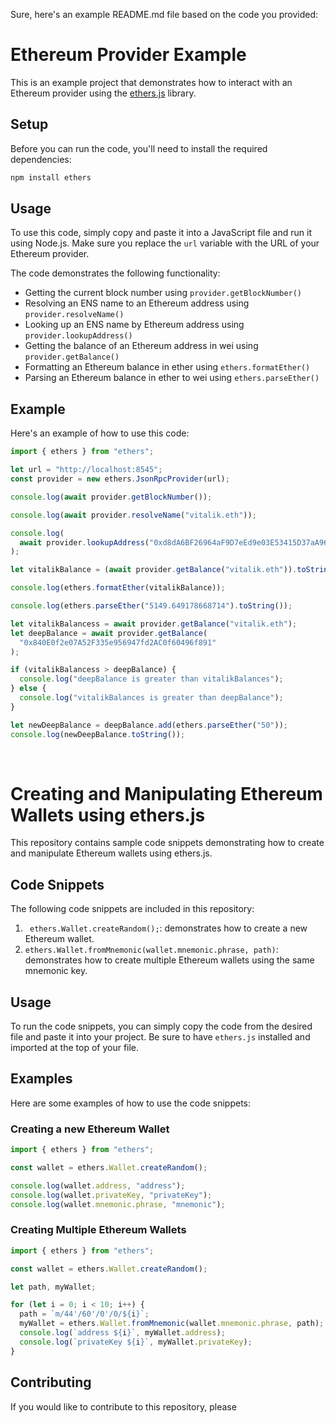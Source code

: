 Sure, here's an example README.md file based on the code you provided:

# Ethereum Provider Example

This is an example project that demonstrates how to interact with an Ethereum provider using the [ethers.js](https://docs.ethers.io/v6/) library.

## Setup

Before you can run the code, you'll need to install the required dependencies:

```bash
npm install ethers
```

## Usage

To use this code, simply copy and paste it into a JavaScript file and run it using Node.js. Make sure you replace the `url` variable with the URL of your Ethereum provider.

The code demonstrates the following functionality:

- Getting the current block number using `provider.getBlockNumber()`
- Resolving an ENS name to an Ethereum address using `provider.resolveName()`
- Looking up an ENS name by Ethereum address using `provider.lookupAddress()`
- Getting the balance of an Ethereum address in wei using `provider.getBalance()`
- Formatting an Ethereum balance in ether using `ethers.formatEther()`
- Parsing an Ethereum balance in ether to wei using `ethers.parseEther()`

## Example

Here's an example of how to use this code:

```javascript
import { ethers } from "ethers";

let url = "http://localhost:8545";
const provider = new ethers.JsonRpcProvider(url);

console.log(await provider.getBlockNumber());

console.log(await provider.resolveName("vitalik.eth"));

console.log(
  await provider.lookupAddress("0xd8dA6BF26964aF9D7eEd9e03E53415D37aA96045")
);

let vitalikBalance = (await provider.getBalance("vitalik.eth")).toString();

console.log(ethers.formatEther(vitalikBalance));

console.log(ethers.parseEther("5149.649178668714").toString());

let vitalikBalancess = await provider.getBalance("vitalik.eth");
let deepBalance = await provider.getBalance(
  "0x840E0f2e07A52F335e956947fd2AC0f60496f891"
);

if (vitalikBalancess > deepBalance) {
  console.log("deepBalance is greater than vitalikBalances");
} else {
  console.log("vitalikBalances is greater than deepBalance");
}

let newDeepBalance = deepBalance.add(ethers.parseEther("50"));
console.log(newDeepBalance.toString());
```

<br>

# Creating and Manipulating Ethereum Wallets using ethers.js

This repository contains sample code snippets demonstrating how to create and manipulate Ethereum wallets using ethers.js.

## Code Snippets

The following code snippets are included in this repository:

1. ` ethers.Wallet.createRandom();`: demonstrates how to create a new Ethereum wallet.
2. `ethers.Wallet.fromMnemonic(wallet.mnemonic.phrase, path)`: demonstrates how to create multiple Ethereum wallets using the same mnemonic key.

## Usage

To run the code snippets, you can simply copy the code from the desired file and paste it into your project. Be sure to have `ethers.js` installed and imported at the top of your file.

## Examples

Here are some examples of how to use the code snippets:

### Creating a new Ethereum Wallet

```javascript
import { ethers } from "ethers";

const wallet = ethers.Wallet.createRandom();

console.log(wallet.address, "address");
console.log(wallet.privateKey, "privateKey");
console.log(wallet.mnemonic.phrase, "mnemonic");
```

### Creating Multiple Ethereum Wallets

```javascript
import { ethers } from "ethers";

const wallet = ethers.Wallet.createRandom();

let path, myWallet;

for (let i = 0; i < 10; i++) {
  path = `m/44'/60'/0'/0/${i}`;
  myWallet = ethers.Wallet.fromMnemonic(wallet.mnemonic.phrase, path);
  console.log(`address ${i}`, myWallet.address);
  console.log(`privateKey ${i}`, myWallet.privateKey);
}
```

## Contributing

If you would like to contribute to this repository, please
